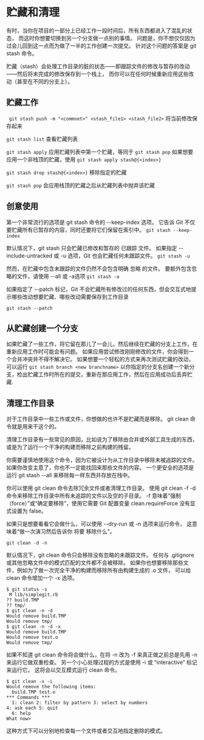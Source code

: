 # 贮藏和清理

有时，当你在项目的一部分上已经工作一段时间后，所有东西都进入了混乱的状态， 而这时你想要切换到另一个分支做一点别的事情。 问题是，你不想仅仅因为过会儿回到这一点而为做了一半的工作创建一次提交。 针对这个问题的答案是 git stash 命令。

贮藏（stash）会处理工作目录的脏的状态——即跟踪文件的修改与暂存的改动——然后将未完成的修改保存到一个栈上， 而你可以在任何时候重新应用这些改动（甚至在不同的分支上）。

## 贮藏工作

` git stash push -m "<commnet>" <stash_file1> <stash_file2>`
将当前修改保存起来

`git stash list`
查看贮藏列表

`git stash apply`
应用贮藏列表中第一个贮藏，等同于
`git stash pop`
如果想要应用一个非栈顶的贮藏，使用
`git stash apply stash@{<index>}`

`git stash drop stash@{<index>}`
移除指定的贮藏

`git stash pop` 会应用栈顶的贮藏之后从贮藏列表中抛弃该贮藏

## 创意使用

第一个非常流行的选项是 git stash 命令的 --keep-index 选项。 它告诉 Git 不仅要贮藏所有已暂存的内容，同时还要将它们保留在索引中。
`git stash --keep-index`

默认情况下，git stash 只会贮藏已修改和暂存的 已跟踪 文件。 如果指定 --include-untracked 或 -u 选项，Git 也会贮藏任何未跟踪文件。
`git stash -u`

然而，在贮藏中包含未跟踪的文件仍然不会包含明确 忽略 的文件。 要额外包含忽略的文件，请使用 --all 或 -a选项
`git stash -a`

如果指定了 --patch 标记，Git 不会贮藏所有修改过的任何东西，但会交互式地提示哪些改动想要贮藏、哪些改动需要保存到工作目录

`git stash --patch`

## 从贮藏创建一个分支

如果贮藏了一些工作，将它留在那儿了一会儿，然后继续在贮藏的分支上工作，在重新应用工作时可能会有问题。 如果应用尝试修改刚刚修改的文件，你会得到一个合并冲突并不得不解决它。 如果想要一个轻松的方式来再次测试贮藏的改动，可以运行 `git stash branch <new branchname>` 以你指定的分支名创建一个新分支，检出贮藏工作时所在的提交，重新在那应用工作，然后在应用成功后丢弃贮藏.

## 清理工作目录

对于工作目录中一些工作或文件，你想做的也许不是贮藏而是移除。 git clean 命令就是用来干这个的。

清理工作目录有一些常见的原因，比如说为了移除由合并或外部工具生成的东西， 或是为了运行一个干净的构建而移除之前构建的残留。

你需要谨慎地使用这个命令，因为它被设计为从工作目录中移除未被追踪的文件。 如果你改变主意了，你也不一定能找回来那些文件的内容。 一个更安全的选项是运行 git stash --all 来移除每一样东西并存放在栈中。

你可以使用 git clean 命令去除冗余文件或者清理工作目录。 使用 git clean -f -d 命令来移除工作目录中所有未追踪的文件以及空的子目录。 -f 意味着“强制（force）”或“确定要移除”，使用它需要 Git 配置变量 clean.requireForce 没有显式设置为 false。

如果只是想要看看它会做什么，可以使用 --dry-run 或 -n 选项来运行命令， 这意味着“做一次演习然后告诉你 将要 移除什么”。

`git clean -d -n`

默认情况下，git clean 命令只会移除没有忽略的未跟踪文件。 任何与 .gitignore 或其他忽略文件中的模式匹配的文件都不会被移除。 如果你也想要移除那些文件，例如为了做一次完全干净的构建而移除所有由构建生成的 .o 文件， 可以给 clean 命令增加一个 -x 选项。

```
$ git status -s
 M lib/simplegit.rb
?? build.TMP
?? tmp/
$ git clean -n -d
Would remove build.TMP
Would remove tmp/
$ git clean -n -d -x
Would remove build.TMP
Would remove test.o
Would remove tmp/
```

如果不知道 git clean 命令将会做什么，在将 -n 改为 -f 来真正做之前总是先用 -n 来运行它做双重检查。 另一个小心处理过程的方式是使用 -i 或 “interactive” 标记来运行它。
这将会以交互模式运行 clean 命令。

```
$ git clean -x -i
Would remove the following items:
  build.TMP test.o
*** Commands ***
  1: clean 2: filter by pattern 3: select by numbers
4: ask each 5: quit
  6: help
What now>
```

这种方式下可以分别地检查每一个文件或者交互地指定删除的模式。